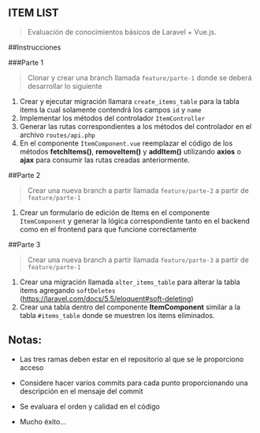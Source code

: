 ## ITEM LIST
>Evaluación de conocimientos básicos de Laravel + Vue.js.

##Instrucciones

###Parte 1
>Clonar y crear una branch llamada `feature/parte-1` donde se deberá desarrollar lo siguiente
1. Crear y ejecutar migración llamara `create_items_table` para la tabla items la cual solamente contendrá los campos `id` y `name`
2. Implementar los métodos del controlador `ItemController` 
3. Generar las rutas correspondientes a los métodos del controlador en el archivo `routes/api.php`
4. En el componente `ItemComponent.vue` reemplazar el código de los métodos **fetchItems()**, **removeItem()** y **addItem()** utilizando **axios** o **ajax** para consumir las rutas creadas anteriormente.

##Parte 2
>Crear una nueva branch a partir llamada `feature/parte-2` a partir de `feature/parte-1`
1. Crear un formulario de edición de Items en el componente `ItemComponent` y generar la lógica correspondiente tanto en el backend como en el frontend para que funcione correctamente

##Parte 3
>Crear una nueva branch a partir llamada `feature/parte-3` a partir de `feature/parte-1`
1. Crear una migración llamada `alter_items_table` para alterar la tabla items agregando `softDeletes` (https://laravel.com/docs/5.5/eloquent#soft-deleting)
2. Crear una tabla dentro del componente **ItemComponent** similar a la tabla `#items_table` donde se muestren los items eliminados.

## Notas:

- Las tres ramas deben estar en el repositorio al que se le proporciono acceso
- Considere hacer varios commits para cada punto proporcionando una descripción en el mensaje del commit
- Se evaluara el orden y calidad en el código



- Mucho éxito...

